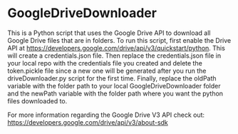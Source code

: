 # GoogleDriveDownloader
This is a Python script that uses the Google Drive API to download all Google Drive files that are in folders. To run this script, first enable the Drive API at https://developers.google.com/drive/api/v3/quickstart/python. This will create a credentials.json file. Then replace the credentials.json file in your local repo with the credentials file you created and delete the token.pickle file since a new one will be generated after you run the driveDownloader.py script for the first time. Finally, replace the oldPath variable with the folder path to your local GoogleDriveDownloader folder and the newPath variable with the folder path where you want the python files downloaded to. 

For more information regarding the Google Drive V3 API check out: https://developers.google.com/drive/api/v3/about-sdk
